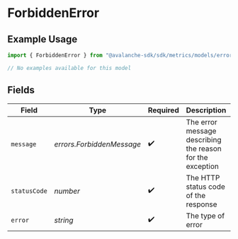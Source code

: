 # ForbiddenError

## Example Usage

```typescript
import { ForbiddenError } from "@avalanche-sdk/sdk/metrics/models/errors";

// No examples available for this model
```

## Fields

| Field                                                     | Type                                                      | Required                                                  | Description                                               | Example                                                   |
| --------------------------------------------------------- | --------------------------------------------------------- | --------------------------------------------------------- | --------------------------------------------------------- | --------------------------------------------------------- |
| `message`                                                 | *errors.ForbiddenMessage*                                 | :heavy_check_mark:                                        | The error message describing the reason for the exception |                                                           |
| `statusCode`                                              | *number*                                                  | :heavy_check_mark:                                        | The HTTP status code of the response                      | 403                                                       |
| `error`                                                   | *string*                                                  | :heavy_check_mark:                                        | The type of error                                         | Forbidden                                                 |